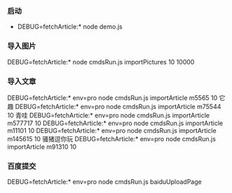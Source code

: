 ### 启动

- DEBUG=fetchArticle:* node demo.js

### 导入图片

DEBUG=fetchArticle:* node cmdsRun.js importPictures 10 10000

### 导入文章

DEBUG=fetchArticle:* env=pro node cmdsRun.js importArticle m5565 10
它趣 
DEBUG=fetchArticle:* env=pro node cmdsRun.js importArticle m75544 10
青哇
DEBUG=fetchArticle:* env=pro node cmdsRun.js importArticle m577717 10
DEBUG=fetchArticle:* env=pro node cmdsRun.js importArticle m11101 10
DEBUG=fetchArticle:* env=pro node cmdsRun.js importArticle m145615 10 
骚猪逗你玩
DEBUG=fetchArticle:* env=pro node cmdsRun.js importArticle m91310 10 

### 百度提交
DEBUG=fetchArticle:* env=pro node cmdsRun.js baiduUploadPage


